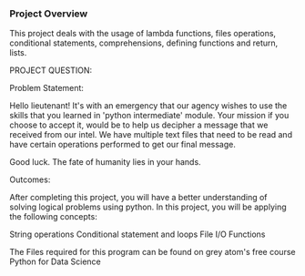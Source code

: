 ### Project Overview

 This project deals with the usage of lambda functions, files operations, conditional statements, comprehensions, defining functions and return, lists. 
 
 PROJECT QUESTION:
 
Problem Statement:

Hello lieutenant! It's with an emergency that our agency wishes to use the skills that you learned in 'python intermediate' module. Your mission if you choose to accept it, would be to help us decipher a message that we received from our intel. We have multiple text files that need to be read and have certain operations performed to get our final message.

Good luck. The fate of humanity lies in your hands.

Outcomes:

After completing this project, you will have a better understanding of solving logical problems using python. In this project, you will be applying the following concepts:

String operations
Conditional statement and loops
File I/O
Functions


The Files required for this program can be found on grey atom's free course Python for Data Science



